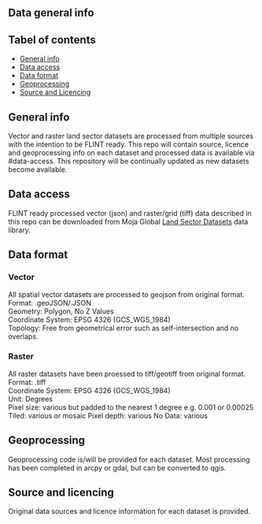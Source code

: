## Data general info

## Tabel of contents
* [General info](#general-info)
* [Data access](#data-access)
* [Data format](#data-format)
* [Geoprocessing](#geoprocessing)
* [Source and Licencing](#source-and-licencing)

## General info
Vector and raster land sector datasets are processed from multiple sources with the intention to be FLINT ready. This repo will contain source, licence and geoprocessing info on each dataset and processed data is available via #data-access. This repository will be continually updated as new datasets become available.

## Data access
FLINT ready processed vector (json) and raster/grid (tiff) data described in this repo can be downloaded from Moja Global [Land Sector Datasets](https://datasets.mojaglobal.workers.dev) data library.

## Data format
### Vector
All spatial vector datasets are processed to geojson from original format.\
Format: .geoJSON/.JSON\
Geometry: Polygon, No Z Values\
Coordinate System: EPSG 4326 (GCS_WGS_1984)\
Topology: Free from geometrical error such as self-intersection and no overlaps.

### Raster
All raster datasets have been proessed to tiff/geotiff from original format.\
Format: .tiff\
Coordinate System: EPSG 4326 (GCS_WGS_1984)\
Unit: Degrees\
Pixel size: various but padded to the nearest 1 degree e.g. 0.001 or 0.00025
Tiled: various or mosaic
Pixel depth: various
No Data: various

## Geoprocessing
Geoprocessing code is/will be provided for each dataset. Most processing has been completed in arcpy or gdal, but can be converted to qgis.

## Source and licencing
Original data sources and licence information for each dataset is provided.
